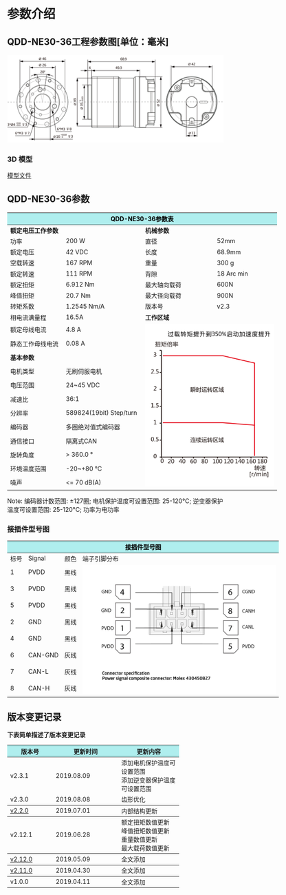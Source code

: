 # 参数介绍 
## QDD-NE30-36工程参数图[单位：毫米]
![QDD-NE30-36]( ../img/Qdd_NE30_36_v2_2三视图.png ) 
### 3D 模型
[模型文件]( ../img/QDD-NE30-36_v2_3.step.zip )


## QDD-NE30-36参数

<table style="width:700px"><thead><tr><th colspan="4" style="background: PaleTurquoise; color: black;">QDD-NE30-36参数表</th></tr></thead><tbody><tr><td colspan="2" width=50%><b>额定电压工作参数</b></td><td colspan="2" width=50%><b>机械参数</b></td></tr><tr><td>功率</td><td>200 W</td><td>直径</td><td>52mm</td></tr><tr><td>额定电压</td><td>42 VDC</td><td>长度</td><td>68.9mm</td></tr><tr><td>空载转速</td><td>167 RPM</td><td>重量</td><td>300 g</td></tr><tr><td>额定转速</td><td>111 RPM</td><td>背隙</td><td>18 Arc min</td></tr><tr><td>额定扭矩</td><td>6.912 Nm</td><td>最大轴向载荷</td><td>600N</td></tr><tr><td>峰值扭矩</td><td>20.7 Nm</td><td>最大径向载荷</td><td>900N</td></tr><tr><td>转矩系数</td><td>1.2545 Nm/A</td><td>版本号</td><td>v2.3</td></tr><tr><td>相电流满量程</td><td>16.5A</td><td colspan="2"><b>工作区域</b></td></tr><tr><td>额定母线电流</td><td>4.8 A</td><td colspan="2" rowspan="17"><img src="../img/Qdd-NE30-36_v2_12曲线.png" style="width:300px"></td></tr><tr><td>静态工作母线电流</td><td>0.08 A</td></tr><tr><td colspan="2"><b>基本参数</b></td></tr><tr><td>电机类型</td><td>无刷伺服电机</td></tr><tr><td>电压范围</td><td>24~45 VDC</td></tr><tr><td>减速比</td><td>36:1</td></tr><tr><td>分辨率</td><td>589824(19bit) Step/turn</td></tr><tr><td>编码器</td><td>多圈绝对值式编码器</td></tr><tr><td>通信接口</td><td>隔离式CAN</td></tr><tr><td>旋转角度</td><td>> 360.0 °</td></tr><tr><td>环境温度范围</td><td>-20~+80 °C</td></tr><tr><td>噪声</td><td><= 70 dB(A)</td></tr></tbody></table>

 Note: 编码器计数范围: ±127圈; 电机保护温度可设置范围: 25-120°C; 逆变器保护温度可设置范围: 25-120°C; 功率为电功率

### 接插件型号图

<table class="tableizer-table" style="width:700px">
<thead><tr class="tableizer-firstrow"><th colspan="4" style="background: PaleTurquoise; color: black;">接插件型号图</th></tr></thead><tbody><tr><td>标号</td><td>Signal</td><td>颜色</td><td >端子引脚分布</td></tr><tr><td>1</td><td>PVDD</td><td>黑线</td><td rowspan="9"><img src="../img/配线2-2.png" style="width:450px"></td></tr><tr><td>3</td><td>PVDD</td><td>黑线</td></tr><tr><td>5</td><td>PVDD</td><td>黑线</td></tr><tr><td>2</td><td>GND</td><td>黑线</td></tr><tr><td>4</td><td>GND</td><td>黑线</td></tr><tr><td>6</td><td>CAN-GND</td><td>灰线</td></tr><tr><td>7</td><td>CAN-L</td><td>灰线</td></tr><tr><td>8</td><td>CAN-H</td><td>灰线</td></tr></tbody></table>

## 版本变更记录
**下表简单描述了版本变更记录**

<table style="width:400px"><thead><tr style="background:PaleTurquoise"><th style="width:100px">版本号</th><th style="width:150px">更新时间</th><th style="width:150px">更新内容</th></tr></thead><tbody><tr><td>v2.3.1</td><td>2019.08.09</td><td>添加电机保护温度可设置范围 <br>添加逆变器保护温度可设置范围 </td></tr><tr><td>v2.3.0</td><td>2019.08.08</td><td>齿形优化 </th></tr></thead><tbody><tr><td><a href="http://innfos.com/wiki/cn/index.html#!pages/QDD-NE30-36_v2_2.md">v2.2.0 </a></td><td>2019.07.01</td><td>内部结构更新 </th></tr></thead><tbody><tr><td>v2.12.1</td><td>2019.06.28</td><td>额定扭矩数值更新 <br>峰值扭矩数值更新 <br>重量数值更新 <br>最大载荷数值更新</th></tr></thead><tbody><tr><td><a href="http://innfos.com/wiki/cn/index.html#!pages/QDD-NE30-36_v2_12.md">v2.12.0 </a></td><td>2019.05.09</td><td>全文添加</th></tr></thead><tbody><tr><td><a href="http://innfos.com/wiki/cn/index.html#!pages/QDD-NE30-36_v2_11.md">v2.11.0 </a></td><td>2019.04.30</td><td>全文添加</th></tr></thead><tbody><tr><td>v1.0.0</td><td>2019.04.11</td><td>全文添加</td></tbody></table>

